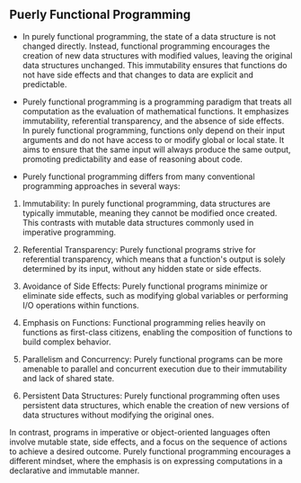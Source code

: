 ## Puerly Functional Programming

- In purely functional programming, the state of a data structure is not changed directly. Instead, functional programming encourages the creation of new data structures with modified values, leaving the original data structures unchanged. This immutability ensures that functions do not have side effects and that changes to data are explicit and predictable.

- Purely functional programming is a programming paradigm that treats all computation as the evaluation of mathematical functions. It emphasizes immutability, referential transparency, and the absence of side effects. In purely functional programming, functions only depend on their input arguments and do not have access to or modify global or local state. It aims to ensure that the same input will always produce the same output, promoting predictability and ease of reasoning about code.

- Purely functional programming differs from many conventional programming approaches in several ways:

1. Immutability: In purely functional programming, data structures are typically immutable, meaning they cannot be modified once created. This contrasts with mutable data structures commonly used in imperative programming.

2. Referential Transparency: Purely functional programs strive for referential transparency, which means that a function's output is solely determined by its input, without any hidden state or side effects.

3. Avoidance of Side Effects: Purely functional programs minimize or eliminate side effects, such as modifying global variables or performing I/O operations within functions.

4. Emphasis on Functions: Functional programming relies heavily on functions as first-class citizens, enabling the composition of functions to build complex behavior.

5. Parallelism and Concurrency: Purely functional programs can be more amenable to parallel and concurrent execution due to their immutability and lack of shared state.

6. Persistent Data Structures: Purely functional programming often uses persistent data structures, which enable the creation of new versions of data structures without modifying the original ones.

In contrast, programs in imperative or object-oriented languages often involve mutable state, side effects, and a focus on the sequence of actions to achieve a desired outcome. Purely functional programming encourages a different mindset, where the emphasis is on expressing computations in a declarative and immutable manner.
